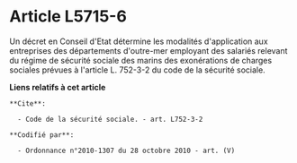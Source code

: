 # Article L5715-6

Un décret en Conseil d'Etat détermine les modalités d'application aux entreprises des départements d'outre-mer employant des
salariés relevant du régime de sécurité sociale des marins des exonérations de charges sociales prévues à l'article L.
752-3-2 du code de la sécurité sociale.

**Liens relatifs à cet article**

	**Cite**:

	  - Code de la sécurité sociale. - art. L752-3-2

	**Codifié par**:

	  - Ordonnance n°2010-1307 du 28 octobre 2010 - art. (V)
